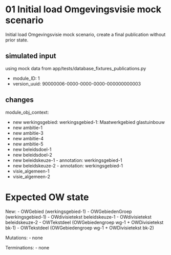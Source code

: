 # 01 Initial load Omgevingsvisie mock scenario
Initial load Omgevingsvisie mock scenario, create a final publication without prior state.

## simulated input
using mock data from app/tests/database_fixtures_publications.py

- module_ID: 1
- version_uuid: 90000006-0000-0000-0000-000000000003

## changes

module_obj_context:
- new werkingsgebied: werkingsgebied-1: Maatwerkgebied glastuinbouw
- new ambitie-1
- new ambitie-3
- new ambitie-4
- new ambitie-5
- new beleidsdoel-1 
- new beleidsdoel-2 
- new beleidskeuze-1 - annotation: werkingsgebied-1
- new beleidskeuze-2 - annotation: werkingsgebied-1
- visie_algemeen-1
- visie_algemeen-2

# Expected OW state

New:
    - OWGebied (werkingsgebied-1)
    - OWGebiedenGroep (werkingsgebied-1)
    - OWdivisietekst beleidskeuze-1
    - OWdivisietekst beleidskeuze-2
    - OWTekstdeel (OWGebiedengroep wg-1 + OWDivisietekst bk-1)
    - OWTekstdeel (OWGebiedengroep wg-1 + OWDivisietekst bk-2)

Mutations:
    - none
 
Terminations:
    - none
